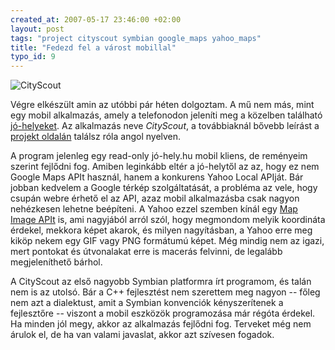 ```yaml
--- 
created_at: 2007-05-17 23:46:00 +02:00
layout: post
tags: "project cityscout symbian google_maps yahoo_maps"
title: "Fedezd fel a várost mobillal"
typo_id: 9
---
```

<img src="http://www.kitchenbudapest.hu/files/imagecache/page_teaser_image/files/teaser4kibu.png" alt="CityScout" class="sideimage" />

Végre elkészült amin az utóbbi pár héten dolgoztam. A mű nem más, mint egy mobil alkalmazás, amely a telefonodon jeleníti meg a közelben található [jó-helyeket](http://jo-hely.hu). Az alkalmazás neve *CityScout*, a továbbiaknál bővebb leírást a [projekt oldalán](http://cityscout.lackac.hu/) találsz róla angol nyelven.

A program jelenleg egy read-only jó-hely.hu mobil kliens, de reményeim szerint fejlődni fog. Amiben leginkább eltér a jó-helytől az
az, hogy ez nem Google Maps APIt használ, hanem a konkurens Yahoo Local APIját. Bár jobban kedvelem a Google térkép szolgáltatását, a probléma az vele, hogy csupán webre érhető el az API, azaz mobil alkalmazásba csak nagyon nehézkesen lehetne beépíteni. A Yahoo ezzel szemben kínál egy [Map Image APIt](http://developer.yahoo.com/maps/rest/V1/mapImage.html) is, ami nagyjából arról szól, hogy megmondom melyik koordináta érdekel, mekkora képet akarok, és milyen nagyításban, a Yahoo erre meg kiköp nekem egy GIF vagy PNG formátumú képet. Még mindig nem az igazi, mert pontokat és útvonalakat erre is macerás felvinni, de legalább megjeleníthető bárhol.

A CityScout az első nagyobb Symbian platformra írt programom, és talán nem is az utolsó. Bár a C++ fejlesztést nem szerettem meg nagyon -- főleg nem azt a dialektust, amit a Symbian konvenciók kényszerítenek a fejlesztőre -- viszont a mobil eszközök programozása már régóta érdekel. Ha minden jól megy, akkor az alkalmazás fejlődni fog. Terveket még nem árulok el, de ha van valami javaslat, akkor azt szívesen fogadok.
